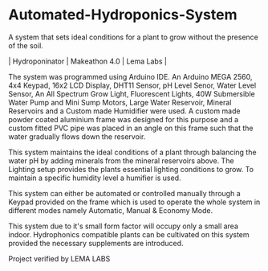 # Automated-Hydroponics-System
A system that sets ideal conditions for a plant to grow without the presence of the soil.

| Hydroponinator | Makeathon 4.0 | Lema Labs |


The system was programmed using Arduino IDE.
An Arduino MEGA 2560, 4x4 Keypad, 16x2 LCD Display, DHT11 Sensor, pH Level Senor, Water Level Sensor, An All Spectrum Grow Light, Fluorescent Lights, 40W Submersible Water Pump and Mini Sump Motors, Large Water Reservoir, Mineral Reservoirs and a Custom made Humidifier were used. A custom made powder coated aluminium frame was designed for this purpose and a custom fitted PVC pipe was placed in an angle on this frame such that the water gradually flows down the reservoir.

This system maintains the ideal conditions of a plant through balancing the water pH by adding minerals from the mineral reservoirs above. The Lighting setup provides the plants essential lighting conditions to grow. To maintain a specific humidity level a humifier is used.

This system can either be automated or controlled manually through a Keypad provided on the frame which is used to operate the whole system in different modes namely Automatic, Manual & Economy Mode.

This system due to it's small form factor will occupy only a small area indoor. Hydrophonics compatible plants can be cultivated on this system provided the necessary supplements are introduced.

Project verified by LEMA LABS
